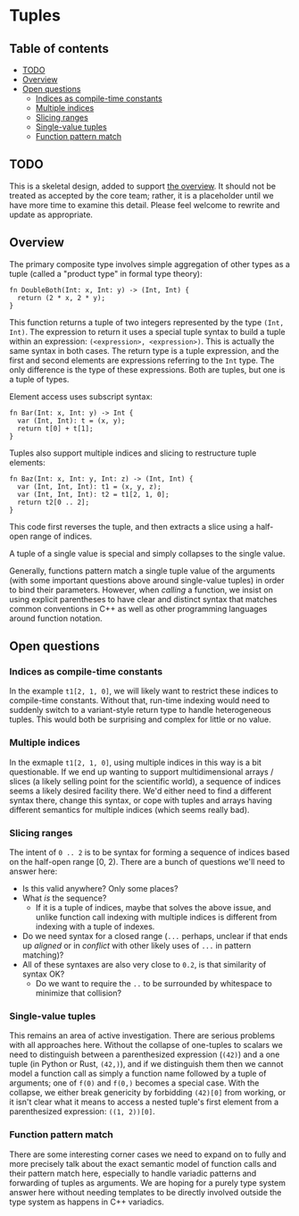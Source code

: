 # Tuples

<!--
Part of the Carbon Language project, under the Apache License v2.0 with LLVM
Exceptions. See /LICENSE for license information.
SPDX-License-Identifier: Apache-2.0 WITH LLVM-exception
-->

## Table of contents

<!-- toc -->

- [TODO](#todo)
- [Overview](#overview)
- [Open questions](#open-questions)
  - [Indices as compile-time constants](#indices-as-compile-time-constants)
  - [Multiple indices](#multiple-indices)
  - [Slicing ranges](#slicing-ranges)
  - [Single-value tuples](#single-value-tuples)
  - [Function pattern match](#function-pattern-match)

<!-- tocstop -->

## TODO

This is a skeletal design, added to support [the overview](README.md). It should
not be treated as accepted by the core team; rather, it is a placeholder until
we have more time to examine this detail. Please feel welcome to rewrite and
update as appropriate.

## Overview

The primary composite type involves simple aggregation of other types as a tuple
(called a "product type" in formal type theory):

```
fn DoubleBoth(Int: x, Int: y) -> (Int, Int) {
  return (2 * x, 2 * y);
}
```

This function returns a tuple of two integers represented by the type
`(Int, Int)`. The expression to return it uses a special tuple syntax to build a
tuple within an expression: `(<expression>, <expression>)`. This is actually the
same syntax in both cases. The return type is a tuple expression, and the first
and second elements are expressions referring to the `Int` type. The only
difference is the type of these expressions. Both are tuples, but one is a tuple
of types.

Element access uses subscript syntax:

```
fn Bar(Int: x, Int: y) -> Int {
  var (Int, Int): t = (x, y);
  return t[0] + t[1];
}
```

Tuples also support multiple indices and slicing to restructure tuple elements:

```
fn Baz(Int: x, Int: y, Int: z) -> (Int, Int) {
  var (Int, Int, Int): t1 = (x, y, z);
  var (Int, Int, Int): t2 = t1[2, 1, 0];
  return t2[0 .. 2];
}
```

This code first reverses the tuple, and then extracts a slice using a half-open
range of indices.

A tuple of a single value is special and simply collapses to the single value.

Generally, functions pattern match a single tuple value of the arguments (with
some important questions above around single-value tuples) in order to bind
their parameters. However, when _calling_ a function, we insist on using
explicit parentheses to have clear and distinct syntax that matches common
conventions in C++ as well as other programming languages around function
notation.

## Open questions

### Indices as compile-time constants

In the example `t1[2, 1, 0]`, we will likely want to restrict these indices to
compile-time constants. Without that, run-time indexing would need to suddenly
switch to a variant-style return type to handle heterogeneous tuples. This would
both be surprising and complex for little or no value.

### Multiple indices

In the exmaple `t1[2, 1, 0]`, using multiple indices in this way is a bit
questionable. If we end up wanting to support multidimensional arrays / slices
(a likely selling point for the scientific world), a sequence of indices seems a
likely desired facility there. We'd either need to find a different syntax
there, change this syntax, or cope with tuples and arrays having different
semantics for multiple indices (which seems really bad).

### Slicing ranges

The intent of `0 .. 2` is to be syntax for forming a sequence of indices based
on the half-open range [0, 2). There are a bunch of questions we'll need to
answer here:

- Is this valid anywhere? Only some places?
- What _is_ the sequence?
  - If it is a tuple of indices, maybe that solves the above issue, and unlike
    function call indexing with multiple indices is different from indexing with
    a tuple of indexes.
- Do we need syntax for a closed range (`...` perhaps, unclear if that ends up
  _aligned_ or in _conflict_ with other likely uses of `...` in pattern
  matching)?
- All of these syntaxes are also very close to `0.2`, is that similarity of
  syntax OK?
  - Do we want to require the `..` to be surrounded by whitespace to minimize
    that collision?

### Single-value tuples

This remains an area of active investigation. There are serious problems with
all approaches here. Without the collapse of one-tuples to scalars we need to
distinguish between a parenthesized expression (`(42)`) and a one tuple (in
Python or Rust, `(42,)`), and if we distinguish them then we cannot model a
function call as simply a function name followed by a tuple of arguments; one of
`f(0)` and `f(0,)` becomes a special case. With the collapse, we either break
genericity by forbidding `(42)[0]` from working, or it isn't clear what it means
to access a nested tuple's first element from a parenthesized expression:
`((1, 2))[0]`.

### Function pattern match

There are some interesting corner cases we need to expand on to fully and more
precisely talk about the exact semantic model of function calls and their
pattern match here, especially to handle variadic patterns and forwarding of
tuples as arguments. We are hoping for a purely type system answer here without
needing templates to be directly involved outside the type system as happens in
C++ variadics.
